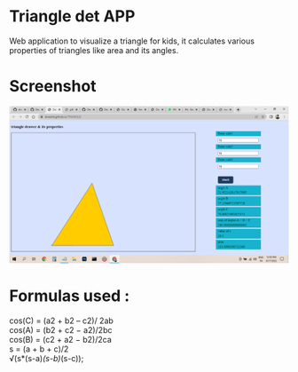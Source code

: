 # Triangle det APP
Web application to visualize a triangle for kids, it calculates various properties of triangles like area and its angles.
# Screenshot
![](Screenshot%20(106).png)
# Formulas used : <br/>
cos(C) = (a2 + b2 – c2)/ 2ab<br/>
cos(A) = (b2 + c2 − a2)/2bc<br/>
cos(B) = (c2 + a2 − b2)/2ca<br/>
s = (a + b + c)/2<br/>
√(s*(s-a)*(s-b)*(s-c));




